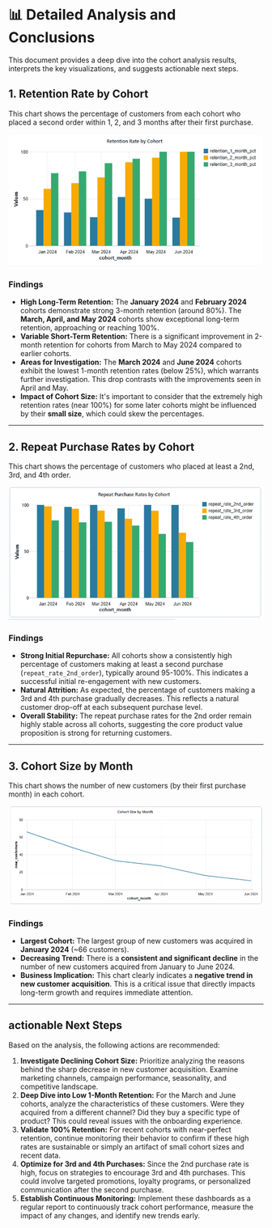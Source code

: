 # 📊 Detailed Analysis and Conclusions

This document provides a deep dive into the cohort analysis results, interprets the key visualizations, and suggests actionable next steps.

## 1. Retention Rate by Cohort

This chart shows the percentage of customers from each cohort who placed a second order within 1, 2, and 3 months after their first purchase.

![Retention Rate by Cohort Dashboard](dashboards/retention_rate_cohort_dashboard.png)

### Findings

* **High Long-Term Retention:** The **January 2024** and **February 2024** cohorts demonstrate strong 3-month retention (around 80%). The **March, April, and May 2024** cohorts show exceptional long-term retention, approaching or reaching 100%.
* **Variable Short-Term Retention:** There is a significant improvement in 2-month retention for cohorts from March to May 2024 compared to earlier cohorts.
* **Areas for Investigation:** The **March 2024** and **June 2024** cohorts exhibit the lowest 1-month retention rates (below 25%), which warrants further investigation. This drop contrasts with the improvements seen in April and May.
* **Impact of Cohort Size:** It's important to consider that the extremely high retention rates (near 100%) for some later cohorts might be influenced by their **small size**, which could skew the percentages.

---

## 2. Repeat Purchase Rates by Cohort

This chart shows the percentage of customers who placed at least a 2nd, 3rd, and 4th order.

![Repeat Purchase Rates by Cohort Dashboard](dashboards/repeat_purchase_rate_dashboard.png)

### Findings

* **Strong Initial Repurchase:** All cohorts show a consistently high percentage of customers making at least a second purchase (`repeat_rate_2nd_order`), typically around 95-100%. This indicates a successful initial re-engagement with new customers.
* **Natural Attrition:** As expected, the percentage of customers making a 3rd and 4th purchase gradually decreases. This reflects a natural customer drop-off at each subsequent purchase level.
* **Overall Stability:** The repeat purchase rates for the 2nd order remain highly stable across all cohorts, suggesting the core product value proposition is strong for returning customers.

---

## 3. Cohort Size by Month

This chart shows the number of new customers (by their first purchase month) in each cohort.

![Cohort Size by Month Dashboard](dashboards/cohort_size_dashboard.png)

### Findings

* **Largest Cohort:** The largest group of new customers was acquired in **January 2024** (~66 customers).
* **Decreasing Trend:** There is a **consistent and significant decline** in the number of new customers acquired from January to June 2024.
* **Business Implication:** This chart clearly indicates a **negative trend in new customer acquisition**. This is a critical issue that directly impacts long-term growth and requires immediate attention.

---

##  actionable Next Steps

Based on the analysis, the following actions are recommended:

1.  **Investigate Declining Cohort Size:** Prioritize analyzing the reasons behind the sharp decrease in new customer acquisition. Examine marketing channels, campaign performance, seasonality, and competitive landscape.
2.  **Deep Dive into Low 1-Month Retention:** For the March and June cohorts, analyze the characteristics of these customers. Were they acquired from a different channel? Did they buy a specific type of product? This could reveal issues with the onboarding experience.
3.  **Validate 100% Retention:** For recent cohorts with near-perfect retention, continue monitoring their behavior to confirm if these high rates are sustainable or simply an artifact of small cohort sizes and recent data.
4.  **Optimize for 3rd and 4th Purchases:** Since the 2nd purchase rate is high, focus on strategies to encourage 3rd and 4th purchases. This could involve targeted promotions, loyalty programs, or personalized communication after the second purchase.
5.  **Establish Continuous Monitoring:** Implement these dashboards as a regular report to continuously track cohort performance, measure the impact of any changes, and identify new trends early.
